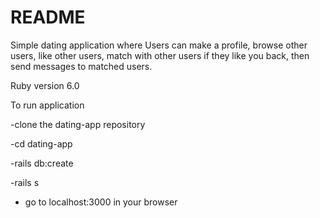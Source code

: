 # README

Simple dating application where Users can make a profile, browse other users, like other users, match with other users if they like you back, then send messages to matched users.

Ruby version 6.0

To run application

-clone the dating-app repository

-cd dating-app

-rails db:create

-rails s

- go to localhost:3000 in your browser
